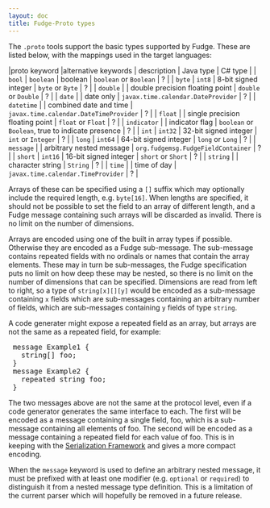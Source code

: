 ```yaml
---
layout: doc
title: Fudge-Proto types
---
```


The `.proto` tools support the basic types supported by Fudge.
These are listed below, with the mappings used in the target languages:

|proto keyword |alternative keywords | description | Java type | C# type |
| `bool` | `boolean` | boolean | `boolean` or `Boolean` | ? |
| `byte` | `int8` | 8-bit signed integer | `byte` or `Byte` | ? |
| `double` | | double precision floating point | `double` or `Double` | ? |
| `date` | | date only | `javax.time.calendar.DateProvider` | ? |
| `datetime` | | combined date and time | `javax.time.calendar.DateTimeProvider` | ? |
| `float` | | single precision floating point | `float` or `Float` | ? |
| `indicator` | | indicator flag | `boolean` or `Boolean`, true to indicate presence | ? |
| `int` | `int32` | 32-bit signed integer | `int` or `Integer` | ? |
| `long` | `int64` | 64-bit signed integer | `long` or `Long` | ? |
| `message` | | arbitrary nested message | `org.fudgemsg.FudgeFieldContainer` | ? |
| `short` | `int16` | 16-bit signed integer | `short` or `Short` | ? |
| `string` | | character string | `String` | ? |
| `time` | | time of day | `javax.time.calendar.TimeProvider` | ? |

Arrays of these can be specified using a `[]` suffix which may optionally include the required length,
e.g. `byte[16]`. When lengths are specified, it should not be possible to set the field to an array of
different length, and a Fudge message containing such arrays will be discarded as invalid.
There is no limit on the number of dimensions.

Arrays are encoded using one of the built in array types if possible.
Otherwise they are encoded as a Fudge sub-message.
The sub-message contains repeated fields with no ordinals or names that contain the array elements.
These may in turn be sub-messages, the Fudge specification puts no limit on how deep these may be nested, so
there is no limit on the number of dimensions that can be specified. Dimensions are read from left to right,
so a type of `string[x][][y]` would be encoded as a sub-message containing `x` fields which are sub-messages
containing an arbitrary number of fields, which are sub-messages containing `y` fields of type `string`.

A code generater might expose a repeated field as an array, but arrays are not the same as a repeated field, for example:

<pre>
 message Example1 {
   string[] foo;
 }
 message Example2 {
   repeated string foo;
 }
</pre>

The two messages above are not the same at the protocol level, even if a code generator generates
the same interface to each. The first will be encoded as a message containing a single field, foo, which
is a sub-message containing all elements of foo. The second will be encoded as a message containing a
repeated field for each value of foo.
This is in keeping with the [Serialization Framework](serialization-framework.html) and gives
a more compact encoding.

When the `message` keyword is used to define an arbitrary nested message, it must be prefixed with at
least one modifier (e.g. `optional` or `required`) to distinguish it from a nested message type definition.
This is a limitation of the current parser which will hopefully be removed in a future release.
